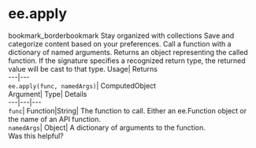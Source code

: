  
#  ee.apply
bookmark_borderbookmark Stay organized with collections  Save and categorize content based on your preferences.
Call a function with a dictionary of named arguments. 
Returns an object representing the called function. If the signature specifies a recognized return type, the returned value will be cast to that type.
Usage| Returns  
---|---  
`ee.apply(func, namedArgs)`| ComputedObject  
Argument| Type| Details  
---|---|---  
`func`| Function|String| The function to call. Either an ee.Function object or the name of an API function.  
`namedArgs`| Object| A dictionary of arguments to the function.  
Was this helpful?
